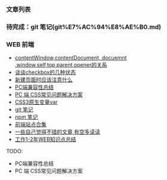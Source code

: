 ### 文章列表

### 待完成：git 笔记(git%E7%AC%94%E8%AE%B0.md)

### WEB 前端
- [contentWindow,contentDocument, docuemnt ,window,self,top,parent,opener的关系](https://github.com/AlanZhang001/webtouch/blob/master/contentWindow%2CcontentDocument%2C%20docuemnt%20%2Cwindow%2Cself%2Ctop%2Cparent%2Copener%E7%9A%84%E5%85%B3%E7%B3%BB.md)
- [谈谈checkbox的几种状态](https://github.com/AlanZhang001/webtouch/blob/master/%E8%B0%88%E8%B0%88checkbox%E7%9A%84%E5%87%A0%E7%A7%8D%E7%8A%B6%E6%80%81.md)
- [新建页面时应该注意什么](https://github.com/AlanZhang001/webtouch/blob/master/%E6%96%B0%E5%BB%BA%E9%A1%B5%E9%9D%A2%E6%97%B6%E5%BA%94%E8%AF%A5%E6%B3%A8%E6%84%8F%E4%BB%80%E4%B9%88.md)
- [PC端兼容性总结](PC%E7%AB%AF%E5%85%BC%E5%AE%B9%E6%80%A7%E6%80%BB%E7%BB%93.md)
- [PC 端 CSS常见问题解决方案](PC%20%E7%AB%AF%20CSS%E5%B8%B8%E8%A7%81%E9%97%AE%E9%A2%98%E8%A7%A3%E5%86%B3%E6%96%B9%E6%A1%88.md)
- [CSS3原生变量var](CSS3%E5%8E%9F%E7%94%9F%E5%8F%98%E9%87%8Fvar.md)
- [git 笔记](git%E7%AC%94%E8%AE%B0.md)
- [npm 笔记](npm%E7%AC%94%E8%AE%B0.md)
- [前端站点合集](https://github.com/AlanZhang001/webtouch/blob/master/%E5%89%8D%E7%AB%AF%E7%AB%99%E7%82%B9%E5%90%88%E9%9B%86.md)
- [一些自己觉得不错的文章,有空多读读](https://github.com/AlanZhang001/webtouch/blob/master/%E5%A5%BD%E6%96%87%E7%AB%A0%E9%9B%86%E5%90%88.md)
- [工作1-2年WEB知识点总结](%E5%B7%A5%E4%BD%9C1-2%E5%B9%B4WEB%E7%9F%A5%E8%AF%86%E7%82%B9.md)

TODO:
- PC端兼容性总结
- PC 端 CSS常见问题解决方案

